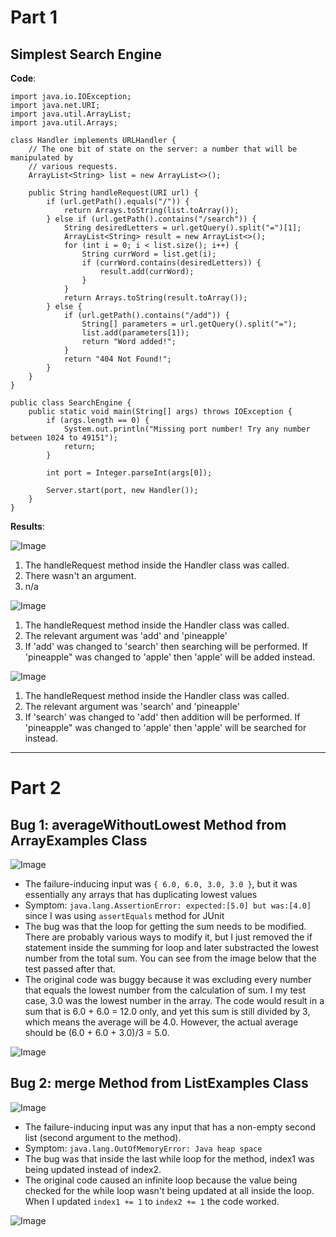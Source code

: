 # Part 1

## Simplest Search Engine

**Code**:

```
import java.io.IOException;
import java.net.URI;
import java.util.ArrayList;
import java.util.Arrays;

class Handler implements URLHandler {
    // The one bit of state on the server: a number that will be manipulated by
    // various requests.
    ArrayList<String> list = new ArrayList<>();

    public String handleRequest(URI url) {
        if (url.getPath().equals("/")) {
            return Arrays.toString(list.toArray());
        } else if (url.getPath().contains("/search")) {
            String desiredLetters = url.getQuery().split("=")[1];
            ArrayList<String> result = new ArrayList<>();
            for (int i = 0; i < list.size(); i++) {
                String currWord = list.get(i);
                if (currWord.contains(desiredLetters)) {
                    result.add(currWord);
                }
            }
            return Arrays.toString(result.toArray());
        } else {
            if (url.getPath().contains("/add")) {
                String[] parameters = url.getQuery().split("=");
                list.add(parameters[1]);
                return "Word added!";
            }
            return "404 Not Found!";
        }
    }
}

public class SearchEngine {
    public static void main(String[] args) throws IOException {
        if (args.length == 0) {
            System.out.println("Missing port number! Try any number between 1024 to 49151");
            return;
        }

        int port = Integer.parseInt(args[0]);

        Server.start(port, new Handler());
    }
}
```

**Results**:

![Image](/Images/root.png)
1. The handleRequest method inside the Handler class was called.
2. There wasn't an argument.
3. n/a

![Image](/Images/addPineapple.png)
1. The handleRequest method inside the Handler class was called.
2. The relevant argument was 'add' and 'pineapple'
3. If 'add' was changed to 'search' then searching will be performed. If 'pineapple" was changed to 'apple' then 'apple' will be added instead.

![Image](/Images/findPineapple.png)
1. The handleRequest method inside the Handler class was called.
2. The relevant argument was 'search' and 'pineapple'
3. If 'search' was changed to 'add' then addition will be performed. If 'pineapple" was changed to 'apple' then 'apple' will be searched for instead.


---


# Part 2

## Bug 1: averageWithoutLowest Method from ArrayExamples Class

![Image](/Images/testAverageError2.png)

- The failure-inducing input was `{ 6.0, 6.0, 3.0, 3.0 }`, but it was essentially any arrays that has duplicating lowest values
- Symptom: `java.lang.AssertionError: expected:[5.0] but was:[4.0]` since I was using `assertEquals` method for JUnit
- The bug was that the loop for getting the sum needs to be modified. There are probably various ways to modify it, but I just removed the if statement inside the summing for loop and later substracted the lowest number from the total sum. You can see from the image below that the test passed after that. 
- The original code was buggy because it was excluding every number that equals the lowest number from the calculation of sum. I my test case, 3.0 was the lowest number in the array. The code would result in a sum that is 6.0 + 6.0 = 12.0 only, and yet this sum is still divided by 3, which means the average will be 4.0. However, the actual average should be (6.0 + 6.0 + 3.0)/3 = 5.0.

![Image](/Images/correctedAverage.png)

## Bug 2: merge Method from ListExamples Class

![Image](/Images/mergeError.png)
- The failure-inducing input was any input that has a non-empty second list (second argument to the method).
- Symptom: `java.lang.OutOfMemoryError: Java heap space`
- The bug was that inside the last while loop for the method, index1 was being updated instead of index2.
- The original code caused an infinite loop because the value being checked for the while loop wasn't being updated at all inside the loop. When I updated `index1 += 1` to `index2 += 1` the code worked. 

![Image](/Images/correctedmerge.png)
